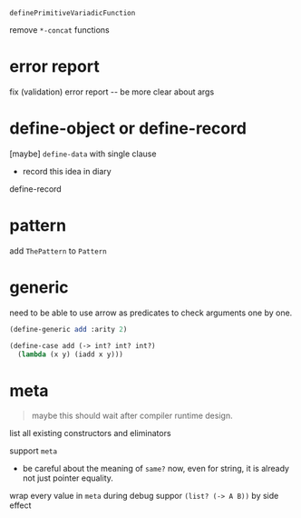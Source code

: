 `definePrimitiveVariadicFunction`

remove `*-concat` functions

# error report

fix (validation) error report -- be more clear about args

# define-object or define-record

[maybe] `define-data` with single clause

- record this idea in diary

define-record

# pattern

add `ThePattern` to `Pattern`

# generic

need to be able to use arrow as predicates to check arguments one by one.

```scheme
(define-generic add :arity 2)

(define-case add (-> int? int? int?)
  (lambda (x y) (iadd x y)))
```

# meta

> maybe this should wait after compiler runtime design.

list all existing constructors and eliminators

support `meta`

- be careful about the meaning of `same?` now,
  even for string, it is already not just pointer equality.

wrap every value in `meta` during debug
suppor `(list? (-> A B))` by side effect

